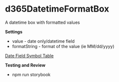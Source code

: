 # d365DatetimeFormatBox

A datetime box with formatted values

**Settings**

- value - date only/datetime field
- formatString - format of the value (ie MM/dd/yyyy)

[Date Field Symbol Table](https://www.unicode.org/reports/tr35/tr35-dates.html#Date_Field_Symbol_Table)

**Testing and Review**

- npm run storybook
